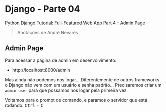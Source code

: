 # Django - Parte 04

[Python Django Tutorial: Full-Featured Web App Part 4 - Admin Page](https://youtu.be/1PkNiYlkkjo)

> Anotações de André Nevares
## Admin Page

Para acessar a página de admin em desenvolvimento:
- http://localhost:8000/admin

Mas ainda não podemos nos logar...  Diferentemente de outros frameworks o Django não vem com um usuário e senha padrão... Precisaremos criar um ```admin user``` para que possamos nos logar pela primeira vez.

Voltamos para o prompt de comando, e paramos o servidor que está rodando.  <kbd>Ctrl</kbd> + <kbd>C</kbd>

